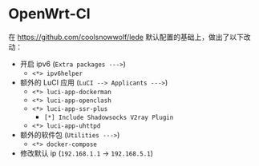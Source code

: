 # OpenWrt-CI

在 https://github.com/coolsnowwolf/lede 默认配置的基础上，做出了以下改动：

- 开启 ipv6 (`Extra packages --->`)
  - `<*> ipv6helper`
- 额外的 LuCI 应用 (`LuCI --> Applicants --->`)
  - `<*> luci-app-dockerman`
  - `<*> luci-app-openclash`
  - `<*> luci-app-ssr-plus`
    - `[*] Include Shadowsocks V2ray Plugin`
  - `<*> luci-app-uhttpd`
- 额外的软件包 (`Utilities --->`)
  - `<*> docker-compose`
- 修改默认 ip (`192.168.1.1` -> `192.168.5.1`)
